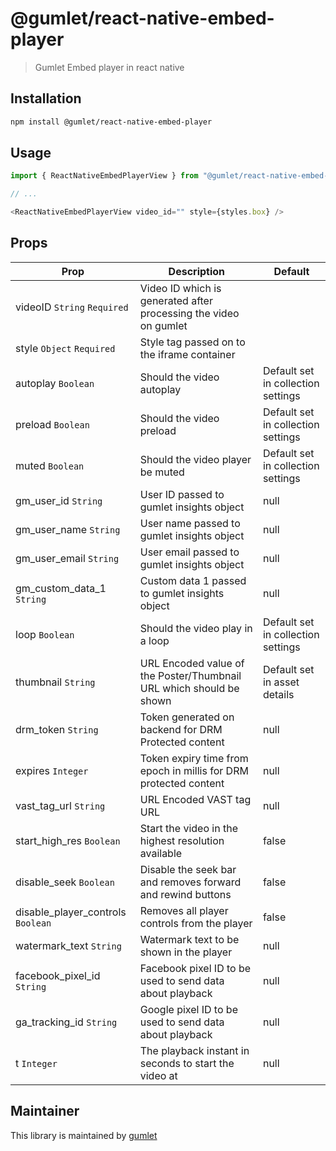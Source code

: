 # @gumlet/react-native-embed-player

> Gumlet Embed player in react native


## Installation

```sh
npm install @gumlet/react-native-embed-player
```

## Usage


```js
import { ReactNativeEmbedPlayerView } from "@gumlet/react-native-embed-player";

// ...

<ReactNativeEmbedPlayerView video_id="" style={styles.box} />
```

## Props
| Prop          | Description   | Default       |
| ------------- | ------------- | ------------- |
| videoID `String` `Required`   | Video ID which is generated after processing the video on gumlet  | |
| style `Object`  `Required`    | Style tag passed on to the iframe container |  |
| autoplay `Boolean`            | Should the video autoplay | Default set in collection settings |
| preload `Boolean`             | Should the video preload  | Default set in collection settings |
| muted `Boolean`               | Should the video player be muted  | Default set in collection settings |
| gm_user_id `String`           | User ID passed to gumlet insights object | null |
| gm_user_name `String`         | User name passed to gumlet insights object | null |
| gm_user_email `String`        | User email passed to gumlet insights object | null |
| gm_custom_data_1 `String`     | Custom data 1 passed to gumlet insights object | null |
| loop `Boolean`                | Should the video play in a loop | Default set in collection settings |
| thumbnail `String`            | URL Encoded value of the Poster/Thumbnail URL which should be shown | Default set in asset details |
| drm_token `String`            | Token generated on backend for DRM Protected content | null |
| expires `Integer`             | Token expiry time from epoch in millis for DRM protected content | null |
| vast_tag_url `String`         | URL Encoded VAST tag URL | null |
| start_high_res `Boolean`      | Start the video in the highest resolution  available | false |
| disable_seek `Boolean`        | Disable the seek bar and removes forward and rewind buttons | false |
| disable_player_controls `Boolean` | Removes all player controls from the player | false |
| watermark_text `String`       | Watermark text to be shown in the player | null |
| facebook_pixel_id `String`    | Facebook pixel ID to be used to send data about playback | null |
| ga_tracking_id `String`       | Google pixel ID to be used to send data about playback | null |
| t `Integer`                   | The playback instant in seconds to start the video at | null |


## Maintainer

This library is maintained by [gumlet](https://github.com/gumlet)

